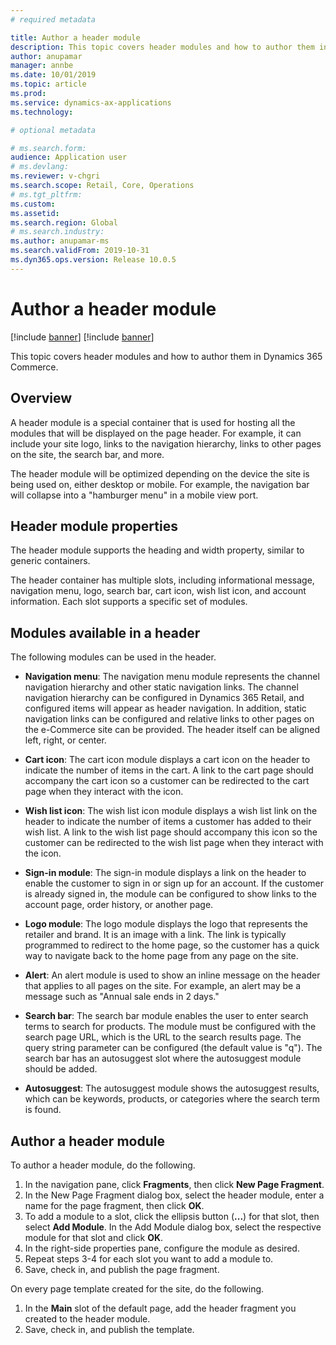 ```yaml
---
# required metadata

title: Author a header module
description: This topic covers header modules and how to author them in Dynamics 365 Commerce.
author: anupamar
manager: annbe
ms.date: 10/01/2019
ms.topic: article
ms.prod: 
ms.service: dynamics-ax-applications
ms.technology: 

# optional metadata

# ms.search.form: 
audience: Application user
# ms.devlang: 
ms.reviewer: v-chgri
ms.search.scope: Retail, Core, Operations
# ms.tgt_pltfrm: 
ms.custom: 
ms.assetid: 
ms.search.region: Global
# ms.search.industry: 
ms.author: anupamar-ms
ms.search.validFrom: 2019-10-31
ms.dyn365.ops.version: Release 10.0.5
---
```


# Author a header module

[!include [banner](../../includes/preview-banner.md)]
[!include [banner](../../includes/banner.md)]

This topic covers header modules and how to author them in Dynamics 365 Commerce.

## Overview

A header module is a special container that is used for hosting all the modules that will be displayed on the page header. For example, it can include your site logo, links to the navigation hierarchy, links to other pages on the site, the search bar, and more. 

The header module will be optimized depending on the device the site is being used on, either desktop or mobile. For example, the navigation bar will collapse into a "hamburger menu" in a mobile view port.

## Header module properties

The header module supports the heading and width property, similar to generic containers. 

The header container has multiple slots, including informational message, navigation menu, logo, search bar, cart icon, wish list icon, and account information. Each slot supports a specific set of modules.

## Modules available in a header

The following modules can be used in the header.

- **Navigation menu**: The navigation menu module represents the channel navigation hierarchy and other static navigation links. The channel navigation hierarchy can be configured in Dynamics 365 Retail, and configured items will appear as header navigation. In addition, static navigation links can be configured and relative links to other pages on the e-Commerce site can be provided. The header itself can be aligned left, right, or center. 

- **Cart icon**: The cart icon module displays a cart icon on the header to indicate the number of items in the cart. A link to the cart page should accompany the cart icon so a customer can be redirected to the cart page when they interact with the icon.

- **Wish list icon**: The wish list icon module displays a wish list link on the header to indicate the number of items a customer has added to their wish list. A link to the wish list page should accompany this icon so the customer can be redirected to the wish list page when they interact with the icon.

- **Sign-in module**: The sign-in module displays a link on the header to enable the customer to sign in or sign up for an account. If the customer is already signed in, the module can be configured to show links to the account page, order history, or another page.

- **Logo module**: The logo module displays the logo that represents the retailer and brand. It is an image with a link. The link is typically programmed to redirect to the home page, so the customer has a quick way to navigate back to the home page from any page on the site.

- **Alert**: An alert module is used to show an inline message on the header that applies to all pages on the site. For example, an alert may be a message such as "Annual sale ends in 2 days." 

- **Search bar**: The search bar module enables the user to enter search terms to search for products. The module must be configured with the search page URL, which is the URL to the search results page. The query string parameter can be configured (the default value is "q"). The search bar has an autosuggest slot where the autosuggest module should be added. 

- **Autosuggest**: The autosuggest module shows the autosuggest results, which can be keywords, products, or categories where the search term is found.

## Author a header module

To author a header module, do the following.

1. In the navigation pane, click **Fragments**, then click **New Page Fragment**.
1. In the New Page Fragment dialog box, select the header module, enter a name for the page fragment, then click **OK**.
1. To add a module to a slot, click the ellipsis button (**...**) for that slot, then select **Add Module**. In the Add Module dialog box, select the respective module for that slot and click **OK**.
1. In the right-side properties pane, configure the module as desired.
1. Repeat steps 3-4 for each slot you want to add a module to.
1. Save, check in, and publish the page fragment.

On every page template created for the site, do the following.

1. In the **Main** slot of the default page, add the header fragment you created to the header module. 
1. Save, check in, and publish the template.


